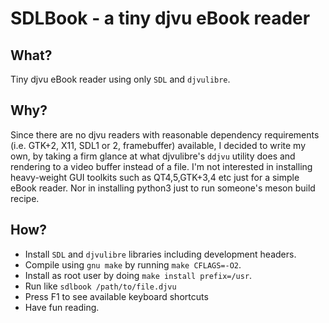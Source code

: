 SDLBook - a tiny djvu eBook reader
==================================

## What?

Tiny djvu eBook reader using only `SDL` and `djvulibre`.

## Why?

Since there are no djvu readers with reasonable dependency requirements
(i.e. GTK+2, X11, SDL1 or 2, framebuffer) available, I decided to write
my own, by taking a firm glance at what djvulibre's `ddjvu` utility does
and rendering to a video buffer instead of a file. I'm not interested in
installing heavy-weight GUI toolkits such as QT4,5,GTK+3,4 etc just for
a simple eBook reader. Nor in installing python3 just to run someone's
meson build recipe.

## How?

- Install `SDL` and `djvulibre` libraries including development headers.
- Compile using `gnu make` by running `make CFLAGS=-O2`.
- Install as root user by doing `make install prefix=/usr`.
- Run like `sdlbook /path/to/file.djvu`
- Press F1 to see available keyboard shortcuts
- Have fun reading.
